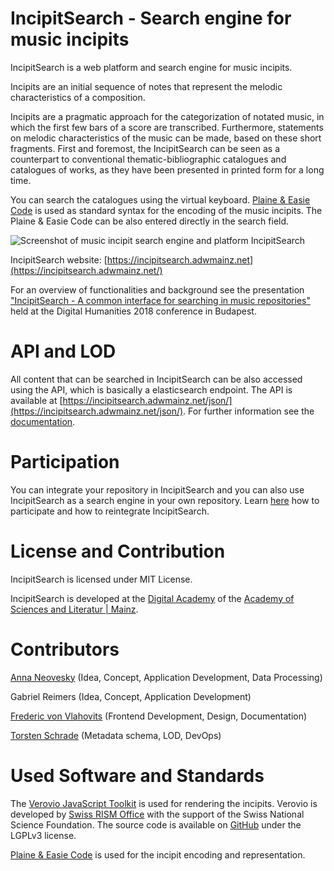 [screenshot]: https://raw.githubusercontent.com/digicademy/incipitSearch/master/images/IncipitSearch_search_engine_for_annotated_music.png


# IncipitSearch - Search engine for music incipits

IncipitSearch is a web platform and search engine for music incipits.

Incipits are an initial sequence of notes that represent the melodic characteristics of a composition.

Incipits are a pragmatic approach for the categorization of notated music, in which the first few bars of a score are transcribed. Furthermore, statements on melodic characteristics of the music can be made, based on these short fragments. First and foremost, the IncipitSearch can be seen as a counterpart to conventional thematic-bibliographic catalogues and catalogues of works, as they have been presented in printed form for a long time.

You can search the catalogues using the virtual keyboard. [Plaine & Easie Code](http://www.iaml.info/plaine-easie-code) is used as standard syntax for the encoding of the music incipits. The Plaine & Easie Code can be also entered directly in the search field.


![Screenshot of music incipit search engine and platform IncipitSearch][screenshot]

IncipitSearch website: [https://incipitsearch.adwmainz.net](https://incipitsearch.adwmainz.net/)

For an overview of functionalities and background see the presentation ["IncipitSearch - A common interface for searching in music repositories"](https://annaneo.github.io/DH-2018-Budapest-IncipitSearch) held at the Digital Humanities 2018 conference in Budapest.

# API and LOD

All content that can be searched in IncipitSearch can be also accessed using the API, which is basically a elasticsearch endpoint. The API is available at [https://incipitsearch.adwmainz.net/json/](https://incipitsearch.adwmainz.net/json/). For further information see the [documentation](https://incipitsearch.adwmainz.net/api/).

# Participation

You can integrate your repository in IncipitSearch and you can also use IncipitSearch as a search engine in your own repository. Learn [here](https://incipitsearch.adwmainz.net/en/participation/) how to participate and how to reintegrate IncipitSearch.

# License and Contribution

IncipitSearch is licensed under MIT License.

IncipitSearch is developed at the [Digital Academy](https://www.digitale-akademie.de) of the [Academy of Sciences and Literatur | Mainz](https://www.adwmainz.de). 

# Contributors

[Anna Neovesky](http://www.adwmainz.de/mitarbeiterinnen/profil/anna-neovesky.html) (Idea, Concept, Application Development, Data Processing) 

Gabriel Reimers (Idea, Concept, Application Development)

[Frederic von Vlahovits](http://www.adwmainz.de/mitarbeiterinnen/profil/frederic-von-vlahovits.html) (Frontend Development, Design, Documentation)

[Torsten Schrade](http://www.adwmainz.de/mitarbeiterinnen/profil/prof-torsten-schrade.html) (Metadata schema, LOD, DevOps)


# Used Software and Standards

The [Verovio JavaScript Toolkit](http://www.verovio.org/javascript.xhtml) is used for rendering the incipits. Verovio is developed by [Swiss RISM Office](http://rism-ch.org/) with the support of the Swiss National Science Foundation. The source code is available on [GitHub](https://github.com/rism-ch/verovio)  under the LGPLv3 license. 

[Plaine & Easie Code](http://www.iaml.info/plaine-easie-code) is used for the incipit encoding and representation.


